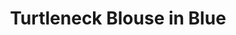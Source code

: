 ---
title: Turtleneck Blouse in Blue
price: 5,000

description: The base is made of fabric, and the yoke is made of jersey, so the two parts are contrast in texture while close in color. The neck has an invisible zipper on the back. 

composition: 70% polyester, 20% viscose, 10% elastane
sizes: Available in two sizes (S, M)  
---